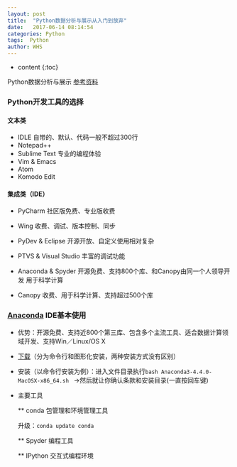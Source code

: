 ```yaml
---
layout: post
title:  "Python数据分析与展示从入门到放弃"
date:   2017-06-14 08:14:54
categories: Python
tags:  Python
author: WHS
---
```


* content
{:toc}

Python数据分析与展示
[参考资料](https://pan.baidu.com/s/1hsrDKXI)





### Python开发工具的选择

#### 文本类

* IDLE  自带的、默认、代码一般不超过300行
* Notepad++
* Sublime Text  专业的编程体验
* Vim & Emacs
* Atom
* Komodo Edit

#### 集成类（IDE）

* PyCharm  社区版免费、专业版收费

* Wing  收费、调试、版本控制、同步

* PyDev & Eclipse   开源开放、自定义使用相对复杂

* PTVS & Visual Studio  丰富的调试功能

* Anaconda & Spyder  开源免费、支持800个库、和Canopy由同一个人领导开发  用于科学计算

* Canopy  收费、用于科学计算、支持超过500个库

### [Anaconda](https://www.continuum.io) IDE基本使用

* 优势：开源免费、支持近800个第三库、包含多个主流工具、适合数据计算领域开发、支持Win／Linux/OS X

* [下载](https://www.continuum.io/downloads)（分为命令行和图形化安装，两种安装方式没有区别）

* 安装（以命令行安装为例）：进入文件目录执行``bash Anaconda3-4.4.0-MacOSX-x86_64.sh `` ->然后就让你确认条款和安装目录(一直按回车键)

* 主要工具

  ** conda 包管理和环境管理工具

  升级：``conda update conda``

  ** Spyder 编程工具

  ** IPython 交互式编程环境







